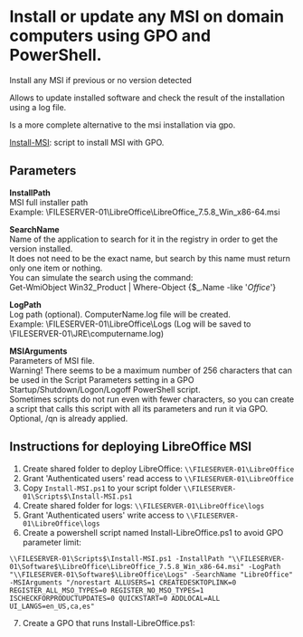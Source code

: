 # Install or update any MSI on domain computers using GPO and PowerShell.

Install any MSI if previous or no version detected

Allows to update installed software and check the result of the installation using a log file.

Is a more complete alternative to the msi installation via gpo.

[Install-MSI](https://raw.githubusercontent.com/juangranados/powershell-scripts/main/Install%20MSI/Install-MSI.ps1): script to install MSI with GPO.

## Parameters

**InstallPath**  
MSI full installer path  
Example: \\FILESERVER-01\LibreOffice\LibreOffice_7.5.8_Win_x86-64.msi  

**SearchName**  
Name of the application to search for it in the registry in order to get the version installed.  
It does not need to be the exact name, but search by this name must return only one item or nothing.  
You can simulate the search using the command:  
Get-WmiObject  Win32_Product | Where-Object {$_.Name -like '*Office*'}  
  
**LogPath**  
Log path (optional). ComputerName.log file will be created.  
Example: \\FILESERVER-01\LibreOffice\Logs (Log will be saved to \\FILESERVER-01\JRE\computername.log)  

**MSIArguments**  
Parameters of MSI file.  
Warning! There seems to be a maximum number of 256 characters that can be used in the Script Parameters setting in a GPO Startup/Shutdown/Logon/Logoff PowerShell script.  
Sometimes scripts do not run even with fewer characters, so you can create a script that calls this script with all its parameters and run it via GPO.  
Optional, /qn is already applied.  

## Instructions for deploying LibreOffice MSI

1. Create shared folder to deploy LibreOffice: ```\\FILESERVER-01\LibreOffice```
2. Grant 'Authenticated users' read access to ```\\FILESERVER-01\LibreOffice```
3. Copy ```Install-MSI.ps1``` to your script folder ```\\FILESERVER-01\Scripts$\Install-MSI.ps1```
4. Create shared folder for logs: ```\\FILESERVER-01\LibreOffice\logs```
5. Grant 'Authenticated users' write access to ```\\FILESERVER-01\LibreOffice\logs```
6. Create a powershell script named Install-LibreOffice.ps1 to avoid GPO parameter limit:
```
\\FILESERVER-01\Scripts$\Install-MSI.ps1 -InstallPath "\\FILESERVER-01\Software$\LibreOffice\LibreOffice_7.5.8_Win_x86-64.msi" -LogPath "\\FILESERVER-01\Software$\LibreOffice\Logs" -SearchName "LibreOffice" -MSIArguments "/norestart ALLUSERS=1 CREATEDESKTOPLINK=0 REGISTER_ALL_MSO_TYPES=0 REGISTER_NO_MSO_TYPES=1 ISCHECKFORPRODUCTUPDATES=0 QUICKSTART=0 ADDLOCAL=ALL UI_LANGS=en_US,ca,es"
```
7. Create a GPO that runs Install-LibreOffice.ps1:
